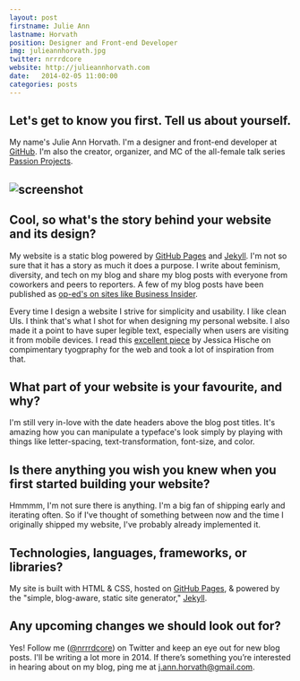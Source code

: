 ```yaml
---
layout: post
firstname: Julie Ann
lastname: Horvath
position: Designer and Front-end Developer
img: julieannhorvath.jpg
twitter: nrrrdcore
website: http://julieannhorvath.com
date:   2014-02-05 11:00:00
categories: posts
---
```


## Let's get to know you first. Tell us about yourself.

My name's Julie Ann Horvath. I'm a designer and front-end developer at [GitHub](https://github.com). I'm also the creator, organizer, and MC of the all-female talk series [Passion Projects](http://passion-projects.github.com).

## ![screenshot](http://thedevelopment.co/images/screenshots/julieannhorvath.jpg)

## Cool, so what's the story behind your website and its design?

My website is a static blog powered by [GitHub Pages](http://pages.github.com) and [Jekyll](http://jekyllrb.com). I'm not so sure that it has a story as much it does a purpose. I write about feminism, diversity, and tech on my blog and share my blog posts with everyone from coworkers and peers to reporters. A few of my blog posts have been published as [op-ed's on sites like Business Insider](http://julieannhorvath.com/2013/10/10/is-it-sexist-to-recruit-women.html).

Every time I design a website I strive for simplicity and usability. I like clean UIs. I think that's what I shot for when designing my personal website. I also made it a point to have super legible text, especially when users are visiting it from mobile devices. I read this [excellent piece](http://jessicahische.is/talkingtype) by Jessica Hische on compimentary tyogpraphy for the web and took a lot of inspiration from that.

## What part of your website is your favourite, and why?

I'm still very in-love with the date headers above the blog post titles. It's amazing how you can manipulate a typeface's look simply by playing with things like letter-spacing, text-transformation, font-size, and color.

## Is there anything you wish you knew when you first started building your website?

Hmmmm, I'm not sure there is anything. I'm a big fan of shipping early and iterating often. So if I've thought of something between now and the time I originally shipped my website, I've probably already implemented it.

## Technologies, languages, frameworks, or libraries?

My site is built with HTML & CSS, hosted on [GitHub Pages](http://pages.github.com), & powered by the "simple, blog-aware, static site generator,"  [Jekyll](http://jekyllrb.com).

## Any upcoming changes we should look out for?

Yes! Follow me ([@nrrrdcore](https://twitter.com/nrrrdcore)) on Twitter and keep an eye out for new blog posts. I'll be writing a lot more in 2014. If there’s something you’re interested in hearing about on my blog, ping me at [j.ann.horvath@gmail.com](mailto:j.ann.horvath@gmail.com).
